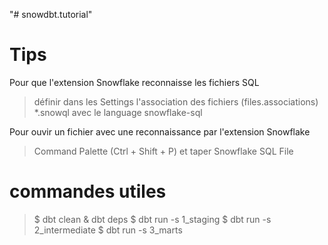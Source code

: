 "# snowdbt.tutorial"

# Tips

Pour que l'extension Snowflake reconnaisse les fichiers SQL
> définir dans les Settings l'association des fichiers (files.associations) *.snowql avec le language snowflake-sql

Pour ouvir un fichier avec une reconnaissance par l'extension Snowflake
> Command Palette (Ctrl + Shift + P) et taper Snowflake SQL File

# commandes utiles

> $ dbt clean & dbt deps
> $ dbt run -s 1_staging
> $ dbt run -s 2_intermediate
> $ dbt run -s 3_marts